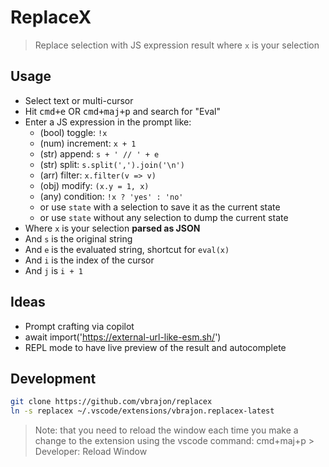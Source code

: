# ReplaceX
> Replace selection with JS expression result where `x` is your selection

## Usage

- Select text or multi-cursor
- Hit <kbd>cmd+e</kbd> OR <kbd>cmd+maj+p</kbd> and search for "Eval"
- Enter a JS expression in the prompt like:
  - (bool) toggle: `!x`
  - (num) increment: `x + 1`
  - (str) append: `s + ' // ' + e`
  - (str) split: `s.split(',').join('\n')`
  - (arr) filter: `x.filter(v => v)`
  - (obj) modify: `(x.y = 1, x)`
  - (any) condition: `!x ? 'yes' : 'no'`
  - or use `state` with a selection to save it as the current state
  - or use `state` without any selection to dump the current state
- Where `x` is your selection **parsed as JSON**
- And `s` is the original string
- And `e` is the evaluated string, shortcut for `eval(x)`
- And `i` is the index of the cursor
- And `j` is `i + 1`

## Ideas

- Prompt crafting via copilot
- await import('https://external-url-like-esm.sh/')
- REPL mode to have live preview of the result and autocomplete

## Development

```bash
git clone https://github.com/vbrajon/replacex
ln -s replacex ~/.vscode/extensions/vbrajon.replacex-latest
```

> Note: that you need to reload the window each time you make a change to the extension using the vscode command: cmd+maj+p > Developer: Reload Window

